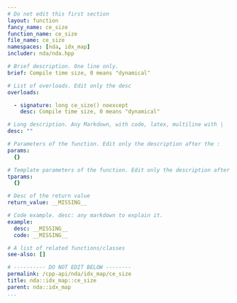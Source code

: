 ```yaml
---
# Do not edit this first section
layout: function
fancy_name: ce_size
function_name: ce_size
file_name: ce_size
namespaces: [nda, idx_map]
includer: nda/nda.hpp

# Brief description. One line only.
brief: Compile time size, 0 means "dynamical"

# List of overloads. Edit only the desc
overloads:

  - signature: long ce_size() noexcept
    desc: Compile time size, 0 means "dynamical"

# Long description. Any Markdown, with code, latex, multiline with |
desc: ""

# Parameters of the function. Edit only the description after the :
params:
  {}

# Template parameters of the function. Edit only the description after the :
tparams:
  {}

# Desc of the return value
return_value: __MISSING__

# Code example. desc: any markdown to explain it.
example:
  desc: __MISSING__
  code: __MISSING__

# A list of related functions/classes
see-also: []

# ---------- DO NOT EDIT BELOW --------
permalink: /cpp-api/nda/idx_map/ce_size
title: nda::idx_map::ce_size
parent: nda::idx_map
...
```


